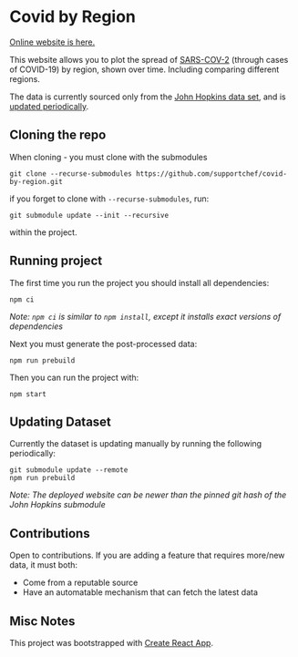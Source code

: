 # Covid by Region

[Online website is here.](https://www.covidbyregion.com)

This website allows you to plot the spread of [SARS-COV-2](https://en.wikipedia.org/wiki/Severe_acute_respiratory_syndrome_coronavirus_2) (through cases of COVID-19) by region, shown over time. Including comparing different regions.

The data is currently sourced only from the [John Hopkins data set](https://github.com/CSSEGISandData/COVID-19/), and is [updated periodically](#updating-dataset).

## Cloning the repo

When cloning - you must clone with the submodules

    git clone --recurse-submodules https://github.com/supportchef/covid-by-region.git

if you forget to clone with `--recurse-submodules`, run:

    git submodule update --init --recursive

within the project.

## Running project

The first time you run the project you should install all dependencies:

    npm ci

_Note: `npm ci` is similar to `npm install`, except it installs exact versions of dependencies_

Next you must generate the post-processed data:

    npm run prebuild

Then you can run the project with:

    npm start

## Updating Dataset

Currently the dataset is updating manually by running the following periodically:

    git submodule update --remote
    npm run prebuild

_Note: The deployed website can be newer than the pinned git hash of the John Hopkins submodule_

## Contributions

Open to contributions. If you are adding a feature that requires more/new data, it must both:

- Come from a reputable source
- Have an automatable mechanism that can fetch the latest data

## Misc Notes

This project was bootstrapped with [Create React App](https://github.com/facebook/create-react-app).
